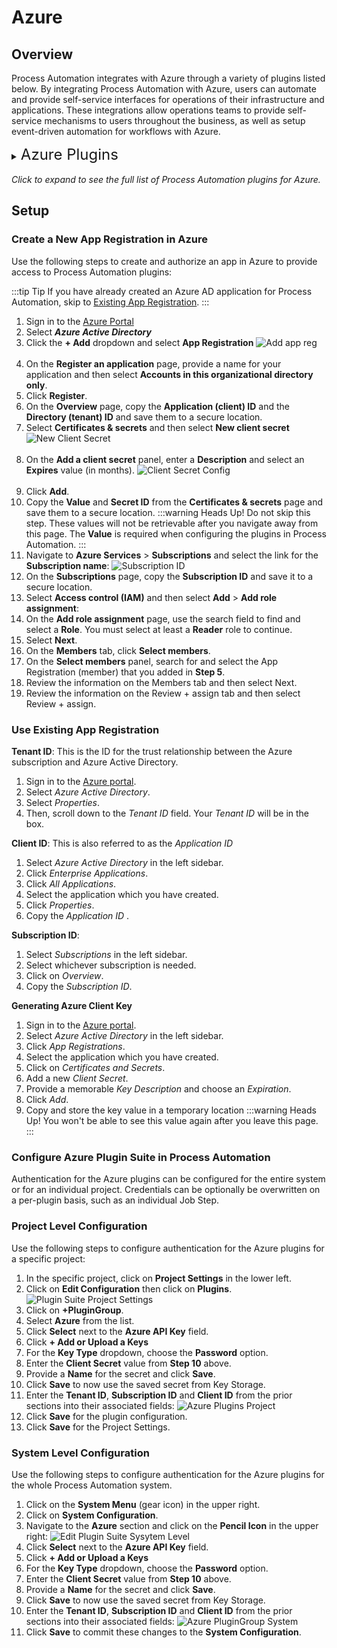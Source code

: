# Azure

## Overview

Process Automation integrates with Azure through a variety of plugins listed below.
By integrating Process Automation with Azure, users can automate and provide self-service interfaces for operations of their infrastructure and applications.
These integrations allow operations teams to provide self-service mechanisms to users throughout the business, as well as setup event-driven automation for workflows with Azure.

<details><summary> <font size="5">Azure Plugins</font>
</summary>

|Plugin Name| Plugin Type| Description|
|:---------------------------------------------------------|:---------------------------------------------------------:|:---------------------------------------------------------|
|[**Azure Node Source**](/manual/projects/resource-model-sources/azure)|Node Source|Retrieve Azure virtual machines for Node Inventory.|
|[**Delete Azure VM**](/manual/node-steps/azure.html#azure-node-delete)|Node Step|Delete an virtual machine.|
|[**Start Azure VM**](/manual/node-steps/azure.html#azure-node-start)|Node Step|Start (power on) an existing virtual machine.|
|[**Start Azure VM**](/manual/node-steps/azure.html#azure-node-stop)|Node Step|Stop (power off) an existing virtual machine.|
|[**Restart Azure VM**](/manual/node-steps/azure.html#azure-node-restart)|Node Step|Restarts an existing virtual machine.|
|[**Capture VM Snapshot**](/manual/node-steps/azure.html#azure-node-capture)|Node Step|Capture a snapshot of an existing virtual machine.|
|[**Storage Copy**](/manual/workflow-steps/azure.html#azure-storage-copy)|Workflow Step|Copy or get objects from Azure storage to/from Process Automation (Rundeck).|
|[**Storage Delete**](/manual/workflow-steps/azure.html#azure-storage-delete)|Workflow Step|Delete blob storage from Azure storage container.|
|[**Storage List**](/manual/workflow-steps/azure.html#azure-storage-list)|Workflow Step|List blobs from Azure storage container.|
|[**Create Azure VM**](/manual/workflow-steps/azure.html#azure-vm-create)|Workflow Step|Create a new Azure virtual machine.|
|[**List Azure VMs**](/manual/workflow-steps/azure.html#azure-vm-list)|Workflow Step|List Azure virtual machines.|
|[**Start Azure VM**](/manual/workflow-steps/azure.html#azure-vm-start)|Workflow Step|Start (power on) an Azure virtual machines.|
|[**Stop Azure VM**](/manual/workflow-steps/azure.html#azure-vm-stop)|Workflow Step|Stop (power off) an Azure virtual machines.|
|[**Azure Log Storage**](/administration/cluster/logstore/azure)|Log Storage|Send execution log files to Azure Storage Account.|
|[**VM Health Check**](/manual/healthcheckplugins/azure-healthcheck)|Health Check|Check the status of Azure virtual machines.|
|[**Azure Active Directory SSO**](/administration/security/sso/azure-sso)|Single Sign On|Use Azure Active Directory to authenticate users.|
</details>
<br>
<em>Click to expand to see the full list of Process Automation plugins for Azure.</em>

## Setup

### Create a New App Registration in Azure

Use the following steps to create and authorize an app in Azure to provide access to Process Automation plugins:

:::tip Tip
If you have already created an Azure AD application for Process Automation, skip to [Existing App Registration](#existing-app-registration).
:::

1. Sign in to the [Azure Portal](https://portal.azure.com/)
2. Select **_Azure Active Directory_**
3. Click the **+ Add** dropdown and select **App Registration**
    ![Add app reg](@assets/img/azure-add-app-reg.png)<br><br>
4. On the **Register an application** page, provide a name for your application and then select **Accounts in this organizational directory only**.
5. Click **Register**.
6. On the **Overview** page, copy the **Application (client) ID** and the **Directory (tenant) ID** and save them to a secure location.
7. Select **Certificates & secrets** and then select **New client secret**
    ![New Client Secret](@assets/img/azure-new-client-secret.png)<br><br>
8. On the **Add a client secret** panel, enter a **Description** and select an **Expires** value (in months).
    ![Client Secret Config](@assets/img/azure-client-secrets-config.png)<br><br>
9. Click **Add**.
10. Copy the **Value** and **Secret ID** from the **Certificates & secrets** page and save them to a secure location.
    :::warning Heads Up!
    Do not skip this step. These values will not be retrievable after you navigate away from this page. The **Value** is required when configuring the plugins in Process Automation.
    :::
11. Navigate to **Azure Services** > **Subscriptions** and select the link for the **Subscription name**:
    ![Subscription ID](@assets/img/azure-subscription-id.png)
12. On the **Subscriptions** page, copy the **Subscription ID** and save it to a secure location.
13. Select **Access control (IAM)** and then select **Add** > **Add role assignment**:
14. On the **Add role assignment** page, use the search field to find and select a **Role**. You must select at least a **Reader** role to continue.
15. Select **Next**.
16. On the **Members** tab, click **Select members**.
17. On the **Select members** panel, search for and select the App Registration (member) that you added in **Step 5**.
18. Review the information on the Members tab and then select Next.
19. Review the information on the Review + assign tab and then select Review + assign.

### Use Existing App Registration

**Tenant ID**: This is the ID for the trust relationship between the Azure subscription and Azure Active Directory.
1. Sign in to the [Azure portal](https://portal.azure.com).
1. Select _Azure Active Directory_.
1. Select _Properties_.
1. Then, scroll down to the _Tenant ID_ field. Your _Tenant ID_ will be in the box.

**Client ID**: This is also referred to as the _Application ID_
1. Select _Azure Active Directory_ in the left sidebar.
1. Click _Enterprise Applications_.
1. Click _All Applications_.
1. Select the application which you have created.
1. Click _Properties_.
1. Copy the _Application ID_ .

**Subscription ID**:
1. Select _Subscriptions_ in the left sidebar.
1. Select whichever subscription is needed.
1. Click on _Overview_.
1. Copy the _Subscription ID_.

**Generating Azure Client Key**
1. Sign in to the [Azure portal](https://portal.azure.com).
2. Select _Azure Active Directory_ in the left sidebar.
3. Click _App Registrations_.
4. Select the application which you have created.
5. Click on _Certificates and Secrets_.
6. Add a new _Client Secret_.
7. Provide a memorable _Key Description_ and choose an _Expiration_.
8. Click _Add_.
9. Copy and store the key value in a temporary location
:::warning Heads Up!
You won't be able to see this value again after you leave this page.
:::

### Configure Azure Plugin Suite in Process Automation

Authentication for the Azure plugins can be configured for the entire system or for an individual project. Credentials can be optionally be overwritten on a per-plugin basis, such as an individual Job Step.

### Project Level Configuration
Use the following steps to configure authentication for the Azure plugins for a specific project:

1. In the specific project, click on **Project Settings** in the lower left.
2. Click on **Edit Configuration** then click on **Plugins**.
   ![Plugin Suite Project Settings](@assets/img/plugin-groups-project-settings.png)<br>
3. Click on **+PluginGroup**.
4. Select **Azure** from the list.
5. Click **Select** next to the **Azure API Key** field.
6. Click **+ Add or Upload a Keys**
7. For the **Key Type** dropdown, choose the **Password** option.
8. Enter the **Client Secret** value from **Step 10** above.
9. Provide a **Name** for the secret and click **Save**.
10. Click **Save** to now use the saved secret from Key Storage.
11. Enter the **Tenant ID**, **Subscription ID** and **Client ID** from the prior sections into their associated fields:
    ![Azure Plugins Project](@assets/img/azure-plugingroup-project.png)
12. Click **Save** for the plugin configuration.
13. Click **Save** for the Project Settings.

### System Level Configuration

Use the following steps to configure authentication for the Azure plugins for the whole Process Automation system.

1. Click on the **System Menu** (gear icon) in the upper right.
2. Click on **System Configuration**.
3. Navigate to the **Azure** section and click on the **Pencil Icon** in the upper right:
   ![Edit Plugin Suite Sysytem Level](@assets/img/azure-edit-plugingroup-system.png)
4. Click **Select** next to the **Azure API Key** field.
5. Click **+ Add or Upload a Keys**
6. For the **Key Type** dropdown, choose the **Password** option.
7. Enter the **Client Secret** value from **Step 10** above.
8. Provide a **Name** for the secret and click **Save**.
9. Click **Save** to now use the saved secret from Key Storage.
10. Enter the **Tenant ID**, **Subscription ID** and **Client ID** from the prior sections into their associated fields:
    ![Azure PluginGroup System](@assets/img/azure-plugingroup-system-config.png)
11. Click **Save** to commit these changes to the **System Configuration**.